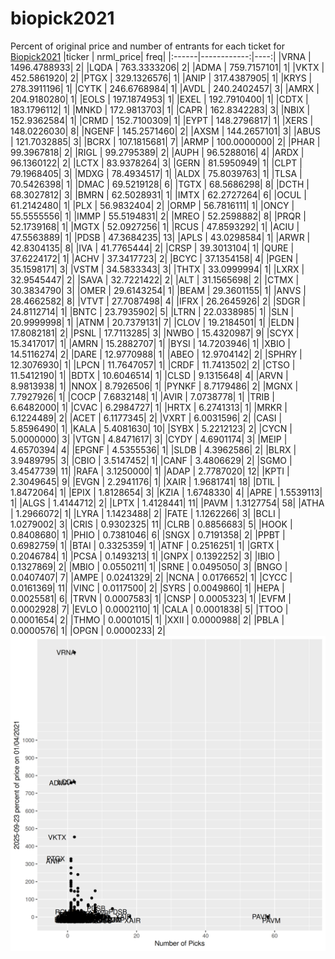 # biopick2021
Percent of original price and number of entrants for each ticket for [Biopick2021](https://twitter.com/hashtag/Biopick2021)
|ticker |   nrml_price| freq|
|:------|------------:|----:|
|VRNA   | 1496.4788933|    2|
|LQDA   |  763.3333206|    2|
|ADMA   |  759.7157101|    1|
|VKTX   |  452.5861920|    2|
|PTGX   |  329.1326576|    1|
|ANIP   |  317.4387905|    1|
|KRYS   |  278.3911196|    1|
|CYTK   |  246.6768984|    1|
|AVDL   |  240.2402457|    3|
|AMRX   |  204.9180280|    1|
|EOLS   |  197.1874953|    1|
|EXEL   |  192.7910400|    1|
|CDTX   |  183.1796112|    1|
|MNKD   |  172.9813703|    1|
|CAPR   |  162.8342283|    3|
|NBIX   |  152.9362584|    1|
|CRMD   |  152.7100309|    1|
|EYPT   |  148.2796817|    1|
|XERS   |  148.0226030|    8|
|NGENF  |  145.2571460|    2|
|AXSM   |  144.2657101|    3|
|ABUS   |  121.7032885|    3|
|BCRX   |  107.1815681|    7|
|ARMP   |  100.0000000|    2|
|PHAR   |   99.3967818|    2|
|RIGL   |   99.2795389|    2|
|AUPH   |   96.5288016|    4|
|ARDX   |   96.1360122|    2|
|LCTX   |   83.9378264|    3|
|GERN   |   81.5950949|    1|
|CLPT   |   79.1968405|    3|
|MDXG   |   78.4934517|    1|
|ALDX   |   75.8039763|    1|
|TLSA   |   70.5426398|    1|
|DMAC   |   69.5219128|    6|
|TGTX   |   68.5686298|    8|
|DCTH   |   68.3027812|    3|
|BMRN   |   62.5028931|    1|
|IMTX   |   62.2727264|    6|
|OCUL   |   61.2142480|    1|
|PLX    |   56.9832404|    2|
|ORMP   |   56.7816111|    1|
|ONCY   |   55.5555556|    1|
|IMMP   |   55.5194831|    2|
|MREO   |   52.2598882|    8|
|PRQR   |   52.1739168|    1|
|MGTX   |   52.0927256|    1|
|RCUS   |   47.8593292|    1|
|ACIU   |   47.5563889|    1|
|PDSB   |   47.3684235|   13|
|APLS   |   43.0298584|    1|
|ARWR   |   42.8304135|    8|
|IVA    |   41.7765444|    2|
|CRSP   |   39.3013104|    1|
|QURE   |   37.6224172|    1|
|ACHV   |   37.3417723|    2|
|BCYC   |   37.1354158|    4|
|PGEN   |   35.1598171|    3|
|VSTM   |   34.5833343|    3|
|THTX   |   33.0999994|    1|
|LXRX   |   32.9545447|    2|
|SAVA   |   32.7221422|    2|
|ALT    |   31.1565698|    2|
|CTMX   |   30.3834790|    3|
|OMER   |   29.6143254|    1|
|BEAM   |   29.3601155|    1|
|ANVS   |   28.4662582|    8|
|VTVT   |   27.7087498|    4|
|IFRX   |   26.2645926|    2|
|SDGR   |   24.8112714|    1|
|BNTC   |   23.7935902|    5|
|LTRN   |   22.0338985|    1|
|SLN    |   20.9999998|    1|
|ATNM   |   20.7379131|    7|
|CLOV   |   19.2184501|    1|
|ELDN   |   17.8082181|    2|
|PSNL   |   17.7113285|    3|
|NWBO   |   15.4320987|    9|
|SCYX   |   15.3417017|    1|
|AMRN   |   15.2882707|    1|
|BYSI   |   14.7203946|    1|
|XBIO   |   14.5116274|    2|
|DARE   |   12.9770988|    1|
|ABEO   |   12.9704142|    2|
|SPHRY  |   12.3076930|    1|
|LPCN   |   11.7647057|    1|
|CRDF   |   11.7413502|    2|
|CTSO   |   11.5412190|    1|
|BDTX   |   10.6046514|    1|
|CLSD   |    9.1315648|    4|
|ARVN   |    8.9813938|    1|
|NNOX   |    8.7926506|    1|
|PYNKF  |    8.7179486|    2|
|MGNX   |    7.7927926|    1|
|COCP   |    7.6832148|    1|
|AVIR   |    7.0738778|    1|
|TRIB   |    6.6482000|    1|
|CVAC   |    6.2984727|    1|
|HRTX   |    6.2741313|    1|
|MRKR   |    6.1224489|    2|
|ACET   |    6.1177345|    2|
|VXRT   |    6.0031596|    2|
|CASI   |    5.8596490|    1|
|KALA   |    5.4081630|   10|
|SYBX   |    5.2212123|    2|
|CYCN   |    5.0000000|    3|
|VTGN   |    4.8471617|    3|
|CYDY   |    4.6901174|    3|
|MEIP   |    4.6570394|    4|
|EPGNF  |    4.5355536|    1|
|SLDB   |    4.3962586|    2|
|BLRX   |    3.9489795|    3|
|CBIO   |    3.5147452|    1|
|CANF   |    3.4806629|    2|
|SGMO   |    3.4547739|   11|
|RAFA   |    3.1250000|    1|
|ADAP   |    2.7787020|   12|
|KPTI   |    2.3049645|    9|
|EVGN   |    2.2941176|    1|
|XAIR   |    1.9681741|   18|
|DTIL   |    1.8472064|    1|
|EPIX   |    1.8128654|    3|
|KZIA   |    1.6748330|    4|
|APRE   |    1.5539113|    1|
|ALGS   |    1.4144712|    2|
|LPTX   |    1.4128441|   11|
|PAVM   |    1.3127754|   58|
|ATHA   |    1.2966072|    1|
|LYRA   |    1.1423488|    2|
|FATE   |    1.1262266|    3|
|BCLI   |    1.0279002|    3|
|CRIS   |    0.9302325|   11|
|CLRB   |    0.8856683|    5|
|HOOK   |    0.8408680|    1|
|PHIO   |    0.7381046|    6|
|SNGX   |    0.7191358|    2|
|PPBT   |    0.6982759|    1|
|BTAI   |    0.3325359|    1|
|ATNF   |    0.2516251|    1|
|GRTX   |    0.2046784|    1|
|PCSA   |    0.1493213|    1|
|GNPX   |    0.1392252|    3|
|IBIO   |    0.1327869|    2|
|MBIO   |    0.0550211|    1|
|SRNE   |    0.0495050|    3|
|BNGO   |    0.0407407|    7|
|AMPE   |    0.0241329|    2|
|NCNA   |    0.0176652|    1|
|CYCC   |    0.0161369|   11|
|VINC   |    0.0117500|    2|
|SYRS   |    0.0049860|    1|
|HEPA   |    0.0025581|    6|
|TRVN   |    0.0007583|    1|
|CNSP   |    0.0005323|    1|
|EVFM   |    0.0002928|    7|
|EVLO   |    0.0002110|    1|
|CALA   |    0.0001838|    5|
|TTOO   |    0.0001654|    2|
|THMO   |    0.0001015|    1|
|XXII   |    0.0000988|    2|
|PBLA   |    0.0000576|    1|
|OPGN   |    0.0000233|    2|
![retvspicks](biopicks.png?raw=true)
